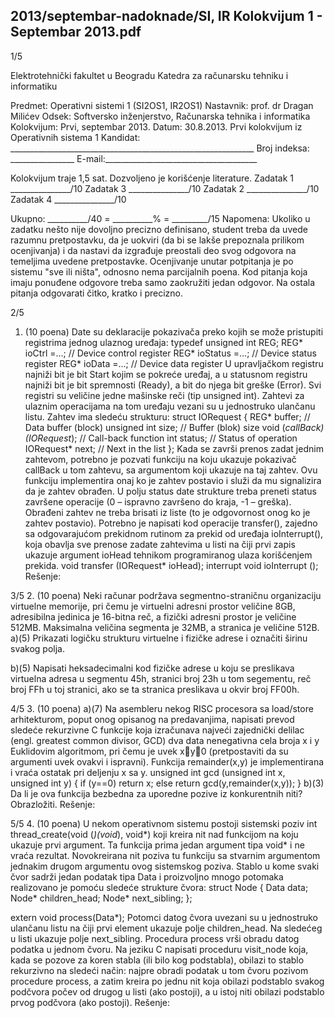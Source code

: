 2013/septembar-nadoknade/SI, IR Kolokvijum 1 - Septembar 2013.pdf
--------------------------------------------------------------------------------


1/5

Elektrotehnički fakultet u Beogradu
Katedra za računarsku tehniku i informatiku

Predmet: Operativni sistemi 1 (SI2OS1, IR2OS1)
Nastavnik: prof. dr Dragan Milićev
Odsek: Softversko inženjerstvo, Računarska tehnika i informatika
Kolokvijum: Prvi, septembar 2013.
Datum: 30.8.2013.
Prvi kolokvijum iz Operativnih sistema 1
Kandidat: _____________________________________________________________
Broj indeksa: ________________ E-mail:______________________________________

Kolokvijum traje 1,5 sat. Dozvoljeno je korišćenje literature.
Zadatak 1 _______________/10 Zadatak 3 _______________/10
Zadatak 2 _______________/10 Zadatak 4 _______________/10

Ukupno: __________/40 = __________% = _________/15
Napomena: Ukoliko u zadatku nešto nije dovoljno precizno definisano,  student treba da
uvede razumnu pretpostavku, da je uokviri (da bi se lakše prepoznala prilikom ocenjivanja) i
da nastavi da izgrađuje preostali deo svog odgovora na temeljima uvedene pretpostavke.
Ocenjivanje unutar potpitanja je po sistemu "sve ili ništa", odnosno nema parcijalnih poena.
Kod pitanja koja imaju ponuđene odgovore treba samo zaokružiti jedan odgovor.  Na ostala
pitanja odgovarati čitko, kratko i precizno.


2/5
1. (10 poena)
Date su deklaracije pokazivača preko kojih se može pristupiti registrima jednog ulaznog
uređaja:
typedef unsigned int REG;
REG* ioCtrl =...;   // Device control register
REG* ioStatus =...; // Device status register
REG* ioData =...;   // Device data register
U upravljačkom registru najniži bit je bit Start kojim se pokreće uređaj, a u statusnom registru
najniži bit je bit spremnosti (Ready), a bit do njega bit greške (Error). Svi registri su veličine
jedne mašinske reči (tip unsigned int).
Zahtevi za ulaznim operacijama na tom uređaju vezani su u jednostruko ulančanu listu.
Zahtev ima sledeću strukturu:
struct IORequest {
  REG* buffer; // Data buffer (block)
  unsigned int size; // Buffer (blok) size
  void (*callBack)(IORequest*); // Call-back function
  int status; // Status of operation
  IORequest* next; // Next in the list
};
Kada se završi prenos zadat jednim zahtevom, potrebno je pozvati funkciju na koju ukazuje
pokazivač callBack u tom zahtevu, sa argumentom koji ukazuje na taj zahtev. Ovu funkciju
implementira onaj ko je zahtev postavio i služi da mu signalizira da je zahtev obrađen. U
polju status date strukture treba preneti status završene operacije (0 – ispravno završeno do
kraja, -1 – greška). Obrađeni zahtev ne treba brisati iz liste (to je odgovornost onog ko je
zahtev postavio).
Potrebno je napisati kod operacije transfer(), zajedno sa odgovarajućom prekidnom
rutinom za prekid od uređaja ioInterrupt(),  koja obavlja sve prenose zadate zahtevima u
listi na čiji prvi zapis ukazuje argument ioHead tehnikom programiranog ulaza korišćenjem
prekida.
void transfer (IORequest* ioHead);
interrupt void ioInterrupt ();
Rešenje:

3/5
2. (10 poena)
Neki računar podržava segmentno-straničnu organizaciju virtuelne memorije,  pri čemu je
virtuelni adresni prostor veličine 8GB,  adresibilna jedinica je 16-bitna reč, a fizički adresni
prostor je veličine 512MB. Maksimalna veličina segmenta je 32MB, a stranica je veličine
512B.
a)(5) Prikazati logičku strukturu virtuelne i fizičke adrese i označiti širinu svakog polja.








b)(5) Napisati heksadecimalni kod fizičke adrese u koju se preslikava virtuelna adresa u
segmentu 45h, stranici broj 23h u tom segementu, reč broj FFh u toj stranici, ako se ta stranica
preslikava u okvir broj FF00h.


4/5
3. (10 poena)
a)(7) Na asembleru nekog RISC procesora sa load/store arhitekturom, poput onog opisanog
na predavanjima,  napisati prevod sledeće rekurzivne C funkcije koja izračunava najveći
zajednički delilac (engl. greatest common divisor, GCD) dva data nenegativna cela broja x i y
Euklidovim algoritmom, pri čemu je uvek xy0 (pretpostaviti da su argumenti uvek ovakvi i
ispravni). Funkcija remainder(x,y) je implementirana i vraća ostatak pri deljenju x sa y.
unsigned int gcd (unsigned int x, unsigned int y) {
  if (y==0) return x;
  else return gcd(y,remainder(x,y));
}
b)(3) Da li je ova funkcija bezbedna za uporedne pozive iz konkurentnih niti? Obrazložiti.
Rešenje:

5/5
4. (10 poena)
U nekom operativnom sistemu postoji sistemski poziv
int thread_create(void (*)(void*), void*)
koji kreira nit nad funkcijom na koju ukazuje prvi argument. Ta funkcija prima jedan
argument tipa void* i ne vraća rezultat. Novokreirana nit poziva tu funkciju sa stvarnim
argumentom jednakim drugom argumentu ovog sistemskog poziva.
Stablo u kome svaki čvor sadrži jedan podatak tipa Data i proizvoljno mnogo potomaka
realizovano je pomoću sledeće strukture čvora:
struct Node {
  Data data;
  Node* children_head;
  Node* next_sibling;
};

extern void process(Data*);
Potomci datog čvora uvezani su u jednostruko ulančanu listu na čiji prvi element ukazuje
polje children_head.  Na sledećeg u listi ukazuje polje next_sibling.  Procedura process
vrši obradu datog podatka u jednom čvoru.
Na jeziku C napisati proceduru visit_node koja, kada se pozove za koren stabla (ili bilo kog
podstabla), obilazi to stablo rekurzivno na sledeći način: najpre obradi podatak u tom čvoru
pozivom procedure process,  a zatim kreira po jednu nit koja obilazi podstablo svakog
podčvora počev od drugog u listi (ako postoji), a u istoj niti obilazi podstablo prvog podčvora
(ako postoji).
Rešenje:

